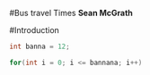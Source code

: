 #Bus travel Times
**Sean McGrath**

#Introduction
```java
int banna = 12;

for(int i = 0; i <= bannana; i++)
```
